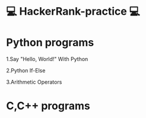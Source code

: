 # 💻 HackerRank-practice 💻

# Python programs
  
  1.Say "Hello, World!" With Python
  
  2.Python If-Else
  
  3.Arithmetic Operators

# C,C++ programs
